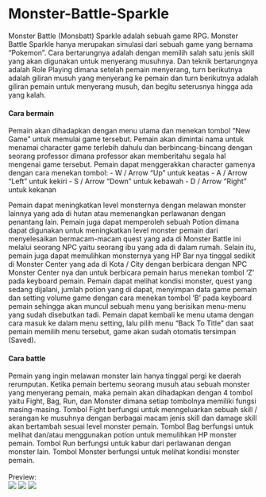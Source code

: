# Monster-Battle-Sparkle
Monster Battle (Monsbatt) Sparkle adalah sebuah game RPG. Monster Battle Sparkle hanya merupakan simulasi dari sebuah game yang bernama “Pokemon”. Cara bertarungnya adalah dengan memilih salah satu jenis skill yang akan digunakan untuk menyerang musuhnya. Dan teknik bertarungnya adalah Role Playing dimana setelah pemain menyerang, turn berikutnya adalah giliran musuh yang menyerang ke pemain dan turn berikutnya adalah giliran pemain untuk menyerang musuh, dan begitu seterusnya hingga ada yang kalah.

<h4>Cara bermain</h4>
Pemain akan dihadapkan dengan menu utama dan menekan tombol “New Game” untuk memulai game tersebut. Pemain akan dimintai nama untuk menamai character game terlebih dahulu dan berbincang-bincang dengan seorang professor dimana professor akan memberitahu segala hal mengenai game tersebut. Pemain dapat menggerakkan character gamenya dengan cara menekan tombol:
-	W / Arrow “Up” untuk keatas
-	A / Arrow “Left” untuk kekiri
-	S / Arrow “Down” untuk kebawah
-	D / Arrow “Right” untuk kekanan

Pemain dapat meningkatkan level monsternya dengan melawan monster lainnya yang ada di hutan atau memenangkan perlawanan dengan penantang lain. Pemain juga dapat memperoleh sebuah Potion dimana dapat digunakan untuk meningkatkan level monster pemain dari menyelesaikan bermacam-macam quest yang ada di Monster Battle ini melalui seorang NPC yaitu seorang ibu yang ada di dalam rumah. Selain itu, pemain juga dapat memulihkan monsternya yang HP Bar nya tinggal sedikit di Monster Center yang ada di Kota / City dengan berbicara dengan NPC Monster Center nya dan untuk berbicara pemain harus menekan tombol ‘Z’ pada keyboard pemain. Pemain dapat melihat kondisi monster, quest yang sedang dijalani, jumlah potion yang di dapat, menyimpan data game pemain dan setting volume game dengan cara menekan tombol ‘B’ pada keyboard pemain sehingga akan muncul sebuah menu yang berisikan menu-menu yang sudah disebutkan tadi. Pemain dapat kembali ke menu utama dengan cara masuk ke dalam menu setting, lalu pilih menu “Back To Title” dan saat pemain memilih menu tersebut, game akan sudah otomatis tersimpan (Saved).

<h4>Cara battle</h4>
Pemain yang ingin melawan monster lain hanya tinggal pergi ke daerah rerumputan. Ketika pemain bertemu seorang musuh atau sebuah monster yang menyerang pemain, maka pemain akan dihadapkan dengan 4 tombol yaitu Fight, Bag, Run, dan Monster dimana setiap tombolnya memiliki fungsi masing-masing. Tombol Fight berfungsi untuk menngeluarkan sebuah skill / serangan ke musuhnya dengan berbagai macam jenis skill dan damage skill akan bertambah sesuai level monster pemain. Tombol Bag berfungsi untuk melihat dan/atau menggunakan potion untuk memulihkan HP monster pemain. Tombol Run berfungsi untuk kabur dari perlawanan dengan monster lain. Tombol Monster berfungsi untuk melihat kondisi monster pemain.
<br><br>
Preview:<br>
<img src='https://i.imgur.com/eqG3RYC.png'>
<img src='https://i.imgur.com/hNN78o8.png'>
<img src='https://i.imgur.com/m6gN9x1.png'>
